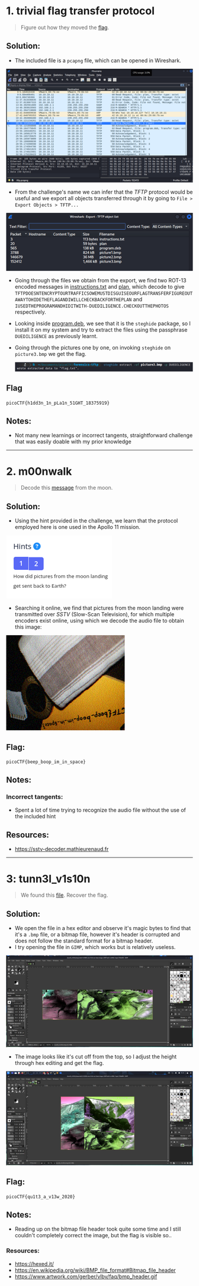 # 1. trivial flag transfer protocol
> Figure out how they moved the [flag](assets_forensics/tftp.pcapng).

## Solution:
- The included file is a `pcapng` file, which can be opened in Wireshark.

![alt text](assets_forensics/image.png)

- From the challenge's name we can infer that the *TFTP* protocol would be useful and we export all objects transferred through it by going to `File > Export Objects > TFTP...`

![alt text](assets_forensics/image-1.png)

- Going through the files we obtain from the export, we find two ROT-13 encoded messages in [instructions.txt](assets_forensics/instructions.txt) and [plan](assets_forensics/plan), which decode to give `TFTPDOESNTENCRYPTOURTRAFFICSOWEMUSTDISGUISEOURFLAGTRANSFERFIGUREOUTAWAYTOHIDETHEFLAGANDIWILLCHECKBACKFORTHEPLAN` and `IUSEDTHEPROGRAMANDHIDITWITH-DUEDILIGENCE.CHECKOUTTHEPHOTOS` respectively.

- Looking inside [program.deb](assets_forensics/program.deb), we see that it is the `steghide` package, so I install it on my system and try to extract the files using the passphrase `DUEDILIGENCE` as previously learnt.
- Going through the pictures one by one, on invoking `steghide` on `picture3.bmp` we get the flag.

  ![alt text](assets_forensics/image-2.png)
## Flag
`picoCTF{h1dd3n_1n_pLa1n_51GHT_18375919}`

## Notes:
- Not many new learnings or incorrect tangents, straightforward challenge that was easily doable with my prior knowledge
***

# 2. m00nwalk
> Decode this [message](assets_forensics/message.wav)
from the moon.
## Solution:
- Using the hint provided in the challenge, we learn that the protocol employed here is one used in the Apollo 11 mission.

![alt text](assets_forensics/desc.png)

- Searching it online, we find that pictures from the moon landing were transmitted over *SSTV* (Slow-Scan Television), for which multiple encoders exist online, using which we decode the audio file to obtain this image:

![alt text](assets_forensics/final.png)
## Flag:
`picoCTF{beep_boop_im_in_space}`

## Notes:
### Incorrect tangents:
- Spent a lot of time trying to recognize the audio file without the use of the included hint
## Resources:
- https://sstv-decoder.mathieurenaud.fr
***
# 3: tunn3l_v1s10n
> We found this [file](https://mercury.picoctf.net/static/01be2b38ba97802285a451b94505ea75/tunn3l_v1s10n). Recover the flag.
## Solution:
- We open the file in a hex editor and observe it's magic bytes to find that it's a `.bmp` file, or a bitmap file, however it's header is corrupted and does not follow the standard format for a bitmap header.
- I try opening the file in `GIMP`, which works but is relatively useless.

![](assets_forensics/gimp.png)

- The image looks like it's cut off from the top, so I adjust the height through hex editing and get the flag.

![](assets_forensics/fixed.png)

## Flag:
`picoCTF{qu1t3_a_v13w_2020}`
## Notes:
- Reading up on the bitmap file header took quite some time and I still couldn't completely correct the image, but the flag is visible so..
### Resources:
- https://hexed.it/
- https://en.wikipedia.org/wiki/BMP_file_format#Bitmap_file_header
- https://www.artwork.com/gerber/vlbv/faq/bmp_header.gif
